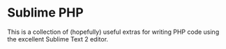 Sublime PHP
===========

This is a collection of (hopefully) useful extras for writing PHP code using the excellent Sublime Text 2 editor.

